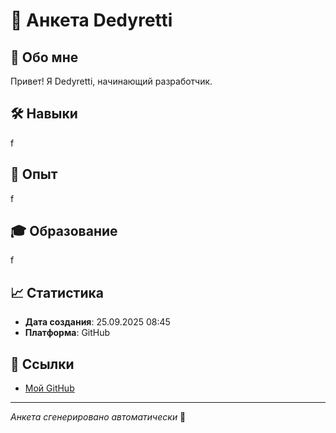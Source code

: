 # 🎯 Анкета Dedyretti

## 👤 Обо мне
Привет! Я Dedyretti, начинающий разработчик.

## 🛠️ Навыки
f

## 💼 Опыт 
f

## 🎓 Образование
f

## 📈 Статистика
- **Дата создания**: 25.09.2025 08:45
- **Платформа**: GitHub

## 🔗 Ссылки
- [Мой GitHub](https://github.com/Dedyretti)

---
*Анкета сгенерировано автоматически* 🚀
